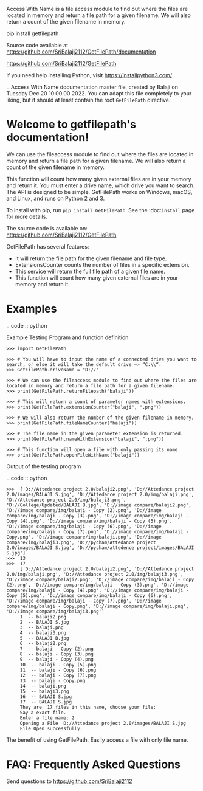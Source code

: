 Access With Name is a  file access module to find out where the files are located in memory and return a file path for a given filename. We will also return a count of the given filename in memory.

pip install getfilepath

Source code available at https://github.com/SriBalaji2112/GetFilePath/documentation

https://github.com/SriBalaji2112/GetFilePath

If you need help installing Python, visit https://installpython3.com/



.. Access With Name documentation master file, created by
   Balaji on Tuesday Dec 20 10.00.00 2022.
   You can adapt this file completely to your liking, but it should at least
   contain the root `GetFilePath` directive.

Welcome to getfilepath's documentation!
=====================================


We can use the fileaccess module to find out where the files are located in memory and return a file path for a given filename. We will also return a count of the given filename in memory.

This function will count how many given external files are in your memory and return it.
You must enter a drive name, which drive you want to search.
The API is designed to be simple. GetFilePath works on Windows, macOS, and Linux, and runs on Python 2 and 3.

To install with pip, run ``pip install GetFilePath``. See the :doc:`install` page for more details.

The source code is available on: https://github.com/SriBalaji2112/GetFilePath

GetFilePath has several features:

* It will return the file path for the given filename and file type.
* ExtensionsCounter counts the number of files in a specific extension.
* This service will return the full file path of a given file name.
* This function will count how many given external files are in your memory and return it.

Examples
========

.. code :: python

Example Testing Program and function definition

    >>> import GetFilePath

    >>> # You will have to input the name of a connected drive you want to search, or else it will take the default drive —> “C:\\“.
    >>> GetFilePath.driveName = "D://"

    >>> # We can use the fileaccess module to find out where the files are located in memory and return a file path for a given filename.
    >>> print(GetFilePath.returnFilepath("balaji"))

    >>> # This will return a count of parameter names with extensions.
    >>> print(GetFilePath.extensionCounter("balaji", ".png"))

    >>> # We will also return the number of the given filename in memory.
    >>> print(GetFilePath.fileNameCounter("balaji"))

    >>> # The file name in the given parameter extension is returned.
    >>> print(GetFilePath.nameWithExtension("balaji", ".png"))

    >>> # This function will open a file with only passing its name.
    >>> print(GetFilePath.openFileWithName("balaji"))


Output of the testing program

.. code :: python

    >>>  ['D://Attedance project 2.0/balaji2.png', 'D://Attedance project 2.0/images/BALAJI S.jpg', 'D://Attedance project 2.0/img/balaji.png', 'D://Attedance project 2.0/img/balaji3.png', 'D://College/Updated/BALAJI B.jpg', 'D://image compare/balaji2.png', 'D://image compare/img/balaji - Copy (2).png', 'D://image compare/img/balaji - Copy (3).png', 'D://image compare/img/balaji - Copy (4).png', 'D://image compare/img/balaji - Copy (5).png', 'D://image compare/img/balaji - Copy (6).png', 'D://image compare/img/balaji - Copy (7).png', 'D://image compare/img/balaji - Copy.png', 'D://image compare/img/balaji.png', 'D://image compare/img/balaji3.png', 'D://pycham/Attedance project 2.0/images/BALAJI S.jpg', 'D://pycham/attedence project/images/BALAJI S.jpg']
    >>>  13
    >>>  17
         ['D://Attedance project 2.0/balaji2.png', 'D://Attedance project 2.0/img/balaji.png', 'D://Attedance project 2.0/img/balaji3.png', 'D://image compare/balaji2.png', 'D://image compare/img/balaji - Copy (2).png', 'D://image compare/img/balaji - Copy (3).png', 'D://image compare/img/balaji - Copy (4).png', 'D://image compare/img/balaji - Copy (5).png', 'D://image compare/img/balaji - Copy (6).png', 'D://image compare/img/balaji - Copy (7).png', 'D://image compare/img/balaji - Copy.png', 'D://image compare/img/balaji.png', 'D://image compare/img/balaji3.png']
         1  -- balaji2.png
         2  -- BALAJI S.jpg
         3  -- balaji.png
         4  -- balaji3.png
         5  -- BALAJI B.jpg
         6  -- balaji2.png
         7  -- balaji - Copy (2).png
         8  -- balaji - Copy (3).png
         9  -- balaji - Copy (4).png
         10  -- balaji - Copy (5).png
         11  -- balaji - Copy (6).png
         12  -- balaji - Copy (7).png
         13  -- balaji - Copy.png
         14  -- balaji.png
         15  -- balaji3.png
         16  -- BALAJI S.jpg
         17  -- BALAJI S.jpg
         They are  17 files in this name, choose your file: 
         Say a exact file.
         Enter a file name: 2
         Opening a File  D://Attedance project 2.0/images/BALAJI S.jpg
         File Open successfully.


The benefit of using GetFilePath, Easily access a file with only file name.


FAQ: Frequently Asked Questions
===============================

Send questions to https://github.com/SriBalaji2112